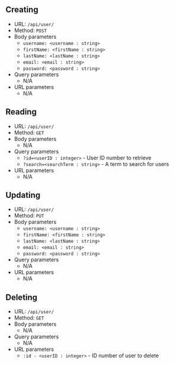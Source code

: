 ## Creating
- URL: `/api/user/`
- Method: `POST`
- Body parameters
    - `username: <username : string>`
    - `firstName: <firstName : string>`
    - `lastName: <lastName : string>`
    - `email: <email : string>`
    - `password: <password : string>`
- Query parameters
    - N/A
- URL parameters
    - N/A

## Reading
- URL: `/api/user/`
- Method: `GET`
- Body parameters
    - N/A
- Query parameters
    - `?id=<userID : integer>` - User ID number to retrieve
    - `?search=<searchTerm : string>` - A term to search for users
- URL parameters
    - N/A

## Updating
- URL: `/api/user/`
- Method: `PUT`
- Body parameters
    - `username: <username : string>`
    - `firstName: <firstName : string>`
    - `lastName: <lastName : string>`
    - `email: <email : string>`
    - `password: <password : string>`
- Query parameters
    - N/A
- URL parameters
    - N/A

## Deleting
- URL: `/api/user/`
- Method: `GET`
- Body parameters
    - N/A
- Query parameters
    - N/A
- URL parameters
    - `:id - <userID : integer>` - ID number of user to delete